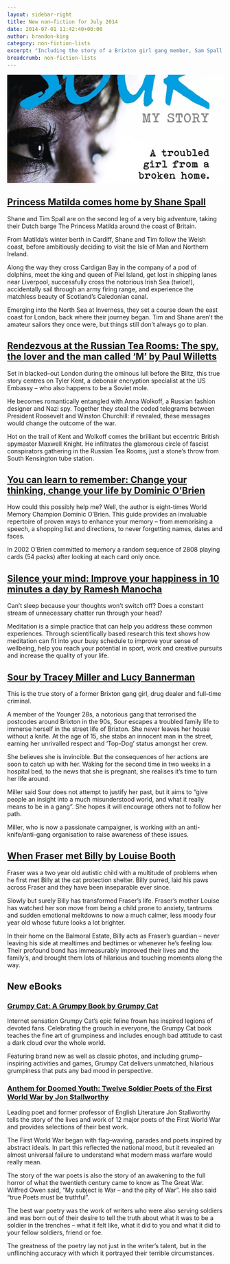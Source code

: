 ```yaml
---
layout: sidebar-right
title: New non–fiction for July 2014
date: 2014-07-01 11:42:40+00:00
author: brandon-king
category: non-fiction-lists
excerpt: "Including the story of a Brixton girl gang member, Sam Spall's barge journey around the British Isles and a great study of the First World War poets."
breadcrumb: non-fiction-lists
---
```

![Sour by Tracey Miller and Lucy Bannerman](/images/featured/featured-sour.jpg)

## [Princess Matilda comes home by Shane Spall](http://suffolk.spydus.co.uk/cgi-bin/spydus.exe/ENQ/OPAC/BIBENQ/30263396?QRY=CTIBIB%3C%20IRN(38357763)&QRYTEXT=Princess%20Matilda%20comes%20home)

Shane and Tim Spall are on the second leg of a very big adventure, taking their Dutch barge The Princess Matilda around the coast of Britain.

From Matilda&#8217;s winter berth in Cardiff, Shane and Tim follow the Welsh coast, before ambitiously deciding to visit the Isle of Man and Northern Ireland.

Along the way they cross Cardigan Bay in the company of a pod of dolphins, meet the king and queen of Piel Island, get lost in shipping lanes near Liverpool, successfully cross the notorious Irish Sea (twice!), accidentally sail through an army firing range, and experience the matchless beauty of Scotland&#8217;s Caledonian canal.

Emerging into the North Sea at Inverness, they set a course down the east coast for London, back where their journey began. Tim and Shane aren&#8217;t the amateur sailors they once were, but things still don&#8217;t always go to plan.

## [Rendezvous at the Russian Tea Rooms: The spy, the lover and the man called ‘M’ by Paul Willetts](http://suffolk.spydus.co.uk/cgi-bin/spydus.exe/ENQ/OPAC/BIBENQ/30264745?QRY=CTIBIB%3C%20IRN(36544266)&QRYTEXT=Rendezvous%20at%20the%20Russian%20Tea%20Rooms%20%3A%20the%20spy%2C%20the%20lover%20and%20the%20man%20called%20%27M%27)

Set in blacked–out London during the ominous lull before the Blitz, this true story centres on Tyler Kent, a debonair encryption specialist at the US Embassy – who also happens to be a Soviet mole.

He becomes romantically entangled with Anna Wolkoff, a Russian fashion designer and Nazi spy. Together they steal the coded telegrams between President Roosevelt and Winston Churchill: if revealed, these messages would change the outcome of the war.

Hot on the trail of Kent and Wolkoff comes the brilliant but eccentric British spymaster Maxwell Knight. He infiltrates the glamorous circle of fascist conspirators gathering in the Russian Tea Rooms, just a stone&#8217;s throw from South Kensington tube station.

## [You can learn to remember: Change your thinking, change your life by Dominic O&#8217;Brien](http://suffolk.spydus.co.uk/cgi-bin/spydus.exe/ENQ/OPAC/BIBENQ/30266304?QRY=CTIBIB%3C%20IRN(38039604)&QRYTEXT=You%20can%20learn%20to%20remember%20%3A%20change%20your%20thinking%2C%20change%20your%20life)

How could this possibly help me? Well, the author is eight-times World Memory Champion Dominic O&#8217;Brien. This guide provides an invaluable repertoire of proven ways to enhance your memory &#8211; from memorising a speech, a shopping list and directions, to never forgetting names, dates and faces.

In 2002 O’Brien committed to memory a random sequence of 2808 playing cards (54 packs) after looking at each card only once.

## [Silence your mind: Improve your happiness in 10 minutes a day by Ramesh Manocha](http://suffolk.spydus.co.uk/cgi-bin/spydus.exe/ENQ/OPAC/BIBENQ/30268294?QRY=CTIBIB%3C%20IRN(38358050)&QRYTEXT=Silence%20your%20mind%20%3A%20improve%20your%20happiness%20in%2010%20minutes%20a%20day)

Can&#8217;t sleep because your thoughts won&#8217;t switch off? Does a constant stream of unnecessary chatter run through your head?

Meditation is a simple practice that can help you address these common experiences. Through scientifically based research this text shows how meditation can fit into your busy schedule to improve your sense of wellbeing, help you reach your potential in sport, work and creative pursuits and increase the quality of your life.

## [Sour by Tracey Miller and Lucy Bannerman](http://suffolk.spydus.co.uk/cgi-bin/spydus.exe/ENQ/OPAC/BIBENQ/30272505?QRY=CTIBIB%3C%20IRN(32815707)&QRYTEXT=Sour)

This is the true story of a former Brixton gang girl, drug dealer and full–time criminal.

A member of the Younger 28s, a notorious gang that terrorised the postcodes around Brixton in the 90s, Sour escapes a troubled family life to immerse herself in the street life of Brixton. She never leaves her house without a knife. At the age of 15, she stabs an innocent man in the street, earning her unrivalled respect and ‘Top-Dog’ status amongst her crew.

She believes she is invincible. But the consequences of her actions are soon to catch up with her. Waking for the second time in two weeks in a hospital bed, to the news that she is pregnant, she realises it&#8217;s time to turn her life around.

Miller said Sour does not attempt to justify her past, but it aims to “give people an insight into a much misunderstood world, and what it really means to be in a gang”. She hopes it will encourage others not to follow her path.

Miller, who is now a passionate campaigner, is working with an anti-knife/anti-gang organisation to raise awareness of these issues.

## [When Fraser met Billy by Louise Booth](http://suffolk.spydus.co.uk/cgi-bin/spydus.exe/ENQ/OPAC/BIBENQ/30274352?QRY=CTIBIB%3C%20IRN(33163783)&QRYTEXT=When%20Fraser%20met%20Billy)

Fraser was a two year old autistic child with a multitude of problems when he first met Billy at the cat protection shelter. Billy purred, laid his paws across Fraser and they have been inseparable ever since.

Slowly but surely Billy has transformed Fraser&#8217;s life. Fraser&#8217;s mother Louise has watched her son move from being a child prone to anxiety, tantrums and sudden emotional meltdowns to now a much calmer, less moody four year old whose future looks a lot brighter.

In their home on the Balmoral Estate, Billy acts as Fraser&#8217;s guardian – never leaving his side at mealtimes and bedtimes or whenever he&#8217;s feeling low. Their profound bond has immeasurably improved their lives and the family&#8217;s, and brought them lots of hilarious and touching moments along the way.

## New eBooks

### [Grumpy Cat: A Grumpy Book by Grumpy Cat](http://suffolklibraries.lib.overdrive.com/F31D4283-7DC0-4F15-A915-E25431B2D382/10/50/en/ContentDetails.htm?id=53575AF5-F926-4403-A018-669DBD407753)

Internet sensation Grumpy Cat&#8217;s epic feline frown has inspired legions of devoted fans. Celebrating the grouch in everyone, the Grumpy Cat book teaches the fine art of grumpiness and includes enough bad attitude to cast a dark cloud over the whole world.

Featuring brand new as well as classic photos, and including grump–inspiring activities and games, Grumpy Cat delivers unmatched, hilarious grumpiness that puts any bad mood in perspective.

### [Anthem for Doomed Youth: Twelve Soldier Poets of the First World War by Jon Stallworthy](http://suffolklibraries.lib.overdrive.com/F31D4283-7DC0-4F15-A915-E25431B2D382/10/50/en/ContentDetails.htm?id=40D1A78D-E126-4CA9-B830-808906D8E752#descExpand)

Leading poet and former professor of English Literature Jon Stallworthy tells the story of the lives and work of 12 major poets of the First World War and provides selections of their best work.

The First World War began with flag–waving, parades and poets inspired by abstract ideals. In part this reflected the national mood, but it revealed an almost universal failure to understand what modern mass warfare would really mean.

The story of the war poets is also the story of an awakening to the full horror of what the twentieth century came to know as The Great War. Wilfred Owen said, “My subject is War – and the pity of War”. He also said “true Poets must be truthful”.

The best war poetry was the work of writers who were also serving soldiers and was born out of their desire to tell the truth about what it was to be a soldier in the trenches – what it felt like, what it did to you and what it did to your fellow soldiers, friend or foe.

The greatness of the poetry lay not just in the writer&#8217;s talent, but in the unflinching accuracy with which it portrayed their terrible circumstances.
